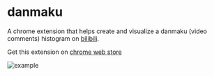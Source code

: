 # danmaku
A chrome extension that helps create and visualize a danmaku (video comments) histogram on [bilibili](https://bilibili.com).

Get this extension on [chrome web store](https://chrome.google.com/webstore/detail/danmaku/amabhfielmdcjgahcjkipdhlffejidjo)

![example](http://ouim3dnf4.bkt.clouddn.com/18-5-22/87275555.jpg)
